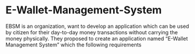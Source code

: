 # E-Wallet-Management-System
  EBSM is an organization, want to develop an application which can be used by citizen for their  day-to-day money transactions without carrying the money physically. They proposed to create  an application named “E-Wallet Management System” which the following requirements
